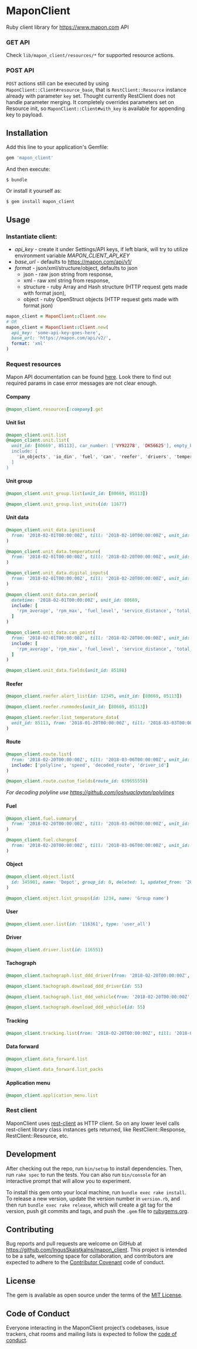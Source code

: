 # MaponClient

Ruby client library for https://www.mapon.com API

### GET API
Check `lib/mapon_client/resources/*` for supported resource actions.

### POST API
`POST` actions still can be executed by using `MaponClient::Client#resource_base`,
that is `RestClient::Resource` instance already with parameter `key` set.
Thought currently RestClient does not handle parameter merging.
It completely overrides parameters set on Resource init, so `MaponClient::Client#with_key` is available
for appending key to payload.

## Installation

Add this line to your application's Gemfile:

```ruby
gem 'mapon_client'
```

And then execute:

    $ bundle

Or install it yourself as:

    $ gem install mapon_client

## Usage

### Instantiate client:
  * *api_key* - create it under Settings/API keys, if left blank, will try to utilize environment variable *MAPON_CLIENT_API_KEY*
  * *base_url* - defaults to https://mapon.com/api/v1/
  * *format* - json/xml/structure/object, defaults to json
    - json - raw json string from response,
    - xml - raw xml string from response,
    - structure - ruby Array and Hash structure (HTTP request gets made with format json),
    - object - ruby OpenStruct objects (HTTP request gets made with format json)

```ruby
mapon_client = MaponClient::Client.new
# OR
mapon_client = MaponClient::Client.new(
  api_key: 'some-api-key-goes-here',
  base_url: 'https://mapon.com/api/v2/',
  format: 'xml'
)
```

### Request resources

Mapon API documentation can be found [here](https://mapon.com/api).
Look there to find out required params in case error messages are not clear enough.

#### Company
```ruby
@mapon_client.resources[:company].get
```

#### Unit list
```ruby
@mapon_client.unit.list
@mapon_client.unit.list(
  unit_id: [80669', 85113], car_number: ['VY92278', 'DK56625'], empty_box_id: true,
  include: [
    'in_objects', 'io_din', 'fuel', 'can', 'reefer', 'drivers', 'temperature', 'ambienttemp', 'device', 'supply_voltage'
  ]
)
```

#### Unit group
```ruby
@mapon_client.unit_group.list(unit_id: [80669, 85113])

@mapon_client.unit_group.list_units(id: 11677)

```

#### Unit data
```ruby
@mapon_client.unit_data.ignitions(
  from: '2018-02-01T00:00:00Z', till: '2018-02-10T00:00:00Z', unit_id: [80669, 85113]
)

@mapon_client.unit_data.temperature(
  from: '2018-02-01T00:00:00Z', till: '2018-02-20T00:00:00Z', unit_id: 80669
)

@mapon_client.unit_data.digital_inputs(
  from: '2018-02-01T00:00:00Z', till: '2018-02-20T00:00:00Z', unit_id: 80669
)

@mapon_client.unit_data.can_period(
  datetime: '2018-02-01T00:00:00Z', unit_id: 80669,
  include: [
    'rpm_average', 'rpm_max', 'fuel_level', 'service_distance', 'total_distance', 'total_fuel', 'total_engine_hours', 'ambient_temperature'
  ]
)

@mapon_client.unit_data.can_point(
  from: '2018-02-01T00:00:00Z', till: '2018-02-20T00:00:00Z', unit_id: 80669,
  include: [
    'rpm_average', 'rpm_max', 'fuel_level', 'service_distance', 'total_distance', 'total_fuel', 'total_engine_hours', 'ambient_temperature'
  ]
)

@mapon_client.unit_data.fields(unit_id: 85188)
```

#### Reefer
```ruby
@mapon_client.reefer.alert_list(id: 12345, unit_id: [80669, 85113])

@mapon_client.reefer.runmodes(unit_id: [80669, 85113])

@mapon_client.reefer.list_temperature_data(
  unit_id: 85113, from: '2018-01-20T00:00:00Z', till: '2018-03-03T00:00:00Z'
)
```

#### Route
```ruby
@mapon_client.route.list(
  from: '2018-02-20T00:00:00Z', till: '2018-03-06T00:00:00Z', unit_id: [80669, 85113], empty_box_id: true,
  include: ['polyline', 'speed', 'decoded_route', 'driver_id']
)

@mapon_client.route.custom_fields(route_id: 639655550)
```

*For decoding polyline use https://github.com/joshuaclayton/polylines*

#### Fuel
```ruby
@mapon_client.fuel.summary(
  from: '2018-02-20T00:00:00Z', till: '2018-03-06T00:00:00Z', unit_id: [86303, 80669]
)

@mapon_client.fuel.changes(
  from: '2018-02-20T00:00:00Z', till: '2018-03-06T00:00:00Z', unit_id: [86303, 80669]
)
```

#### Object
```ruby
@mapon_client.object.list(
  id: 345901, name: 'Depot', group_id: 0, deleted: 1, updated_from: '2017-12-22T09:50:23Z', updated_till: '2017-12-22T09:55:25Z'
)

@mapon_client.object.list_groups(id: 1234, name: 'Group name')
```

#### User
```ruby
@mapon_client.user.list(id: '116361', type: 'user_all')
```

#### Driver
```ruby
@mapon_client.driver.list(id: 116551)
```

#### Tachograph
```ruby
@mapon_client.tachograph.list_ddd_driver(from: '2018-02-20T00:00:00Z', till: '2018-03-03T00:00:00Z')

@mapon_client.tachograph.download_ddd_driver(id: 55)

@mapon_client.tachograph.list_ddd_vehicle(from: '2018-02-20T00:00:00Z', till: '2018-03-03T00:00:00Z')

@mapon_client.tachograph.download_ddd_vehicle(id: 55)
```

#### Tracking
```ruby
@mapon_client.tracking.list(from: '2018-02-20T00:00:00Z', till: '2018-03-03T00:00:00Z')
```

#### Data forward
```ruby
@mapon_client.data_forward.list

@mapon_client.data_forward.list_packs
```

#### Application menu
```ruby
@mapon_client.application_menu.list
```

### Rest client

MaponClient uses [rest-client](https://github.com/rest-client/rest-client) as HTTP client.
So on any lower level calls rest-client library class instances gets returned,
like RestClient::Response, RestClient::Resource, etc.

## Development

After checking out the repo, run `bin/setup` to install dependencies. Then, run `rake spec` to run the tests. You can also run `bin/console` for an interactive prompt that will allow you to experiment.

To install this gem onto your local machine, run `bundle exec rake install`. To release a new version, update the version number in `version.rb`, and then run `bundle exec rake release`, which will create a git tag for the version, push git commits and tags, and push the `.gem` file to [rubygems.org](https://rubygems.org).

## Contributing

Bug reports and pull requests are welcome on GitHub at https://github.com/IngusSkaistkalns/mapon_client. This project is intended to be a safe, welcoming space for collaboration, and contributors are expected to adhere to the [Contributor Covenant](http://contributor-covenant.org) code of conduct.

## License

The gem is available as open source under the terms of the [MIT License](https://opensource.org/licenses/MIT).

## Code of Conduct

Everyone interacting in the MaponClient project’s codebases, issue trackers, chat rooms and mailing lists is expected to follow the [code of conduct](https://github.com/[USERNAME]/mapon_client/blob/master/CODE_OF_CONDUCT.md).
